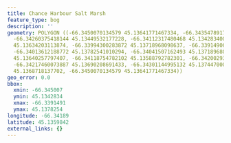 ```yaml
---
title: Chance Harbour Salt Marsh
feature_type: bog
description: ''
geometry: POLYGON ((-66.3450070134579 45.13641771467334, -66.34354789175386 45.13579710672591,
  -66.34260375418144 45.13449532177228, -66.34112317480468 45.1342834004787, -66.33957822241247
  45.13634203113874, -66.33994300283872 45.13718968098637, -66.3391490689708 45.13771945574197,
  -66.34013612188772 45.13782541010294, -66.34041507162493 45.13718968098637, -66.34118754782102
  45.13640257797407, -66.34118754782102 45.13588792782301, -66.34200293936165 45.13584251729254,
  -66.34217460073887 45.13690208691433, -66.34301144995132 45.1374470007679, -66.34389121450828
  45.1368718137702, -66.3450070134579 45.13641771467334))
geo_error: 0.0
bbox:
  xmin: -66.345007
  ymin: 45.1342834
  xmax: -66.3391491
  ymax: 45.1378254
longitude: -66.34189
latitude: 45.1359842
external_links: {}
---
```

